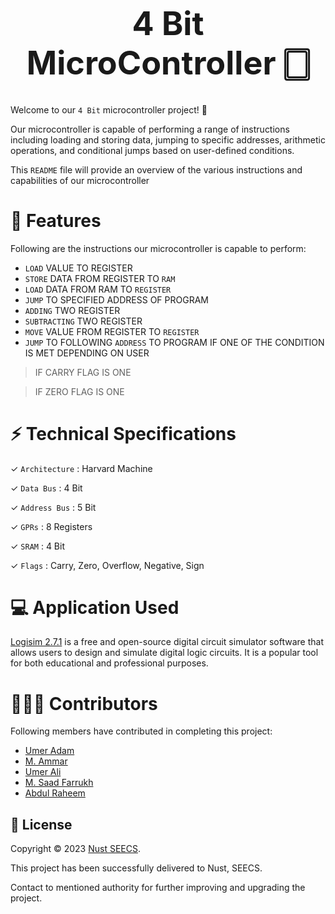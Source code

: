 <h1 align="center" style="font-size: 52px;" > 4 Bit MicroController  🀆 </h1>

 Welcome to our `4 Bit` microcontroller project! 👋
 
Our microcontroller is capable of performing a range of instructions including loading and storing data, jumping to specific addresses, arithmetic operations, and conditional jumps based on user-defined conditions. 

This `README` file will provide an overview of the various instructions and capabilities of our microcontroller


# 🚀 Features

Following are the instructions our microcontroller is capable to perform:

- `LOAD` VALUE TO REGISTER  
- `STORE` DATA FROM REGISTER TO `RAM`
- `LOAD` DATA FROM RAM TO `REGISTER`
- `JUMP` TO SPECIFIED ADDRESS OF PROGRAM
- `ADDING` TWO REGISTER
- `SUBTRACTING` TWO REGISTER
- `MOVE` VALUE FROM REGISTER TO `REGISTER`
- `JUMP` TO FOLLOWING `ADDRESS` TO PROGRAM IF ONE OF THE CONDITION IS MET DEPENDING ON USER

> IF CARRY FLAG IS ONE


>  IF ZERO FLAG IS ONE 

# ⚡ Technical Specifications 

  ✓  `Architecture` : Harvard Machine

  ✓  `Data Bus`     : 4 Bit

  ✓  `Address Bus`  : 5 Bit

  ✓  `GPRs`         : 8 Registers

  ✓  `SRAM`         : 4 Bit

  ✓  `Flags`        : Carry, Zero, Overflow, Negative, Sign 


# 💻 Application Used
  [Logisim 2.7.1](https://sourceforge.net/projects/circuit/files/2.7.x/2.7.1/logisim-win-2.7.1.exe/download) is a free and open-source digital circuit simulator software that allows users to design and simulate digital logic circuits. It is a popular tool for both educational and professional purposes.


# 👨🏻‍💻 Contributors 

Following members have contributed in completing this project:
-  [Umer Adam](https://github.com/UmarAdam9)
-  [M. Ammar](https://github.com/LCCERO)
-  [Umer Ali](https://github.com/user38git)
-  [M. Saad Farrukh](https://github.com/fsaad06)
-  [Abdul Raheem](https://github.com/aghani-coder)

## 📝 License

Copyright © 2023 [Nust SEECS](https://seecs.nust.edu.pk/).

This project has been successfully delivered to Nust, SEECS.

Contact to mentioned authority for further improving and upgrading the project.


